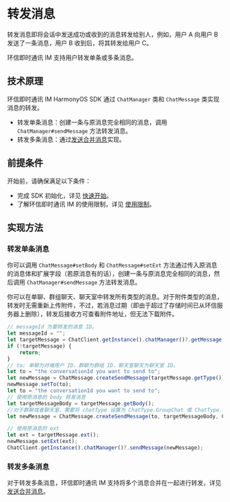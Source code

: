 # 转发消息

转发消息即将会话中发送成功或收到的消息转发给别人，例如，用户 A 向用户 B 发送了一条消息，用户 B 收到后，将其转发给用户 C。

环信即时通讯 IM 支持用户转发单条或多条消息。

## 技术原理

环信即时通讯 IM HarmonyOS SDK 通过 `ChatManager` 类和 `ChatMessage` 类实现消息的转发。

- 转发单条消息：创建一条与原消息完全相同的消息，调用 `ChatManager#sendMessage` 方法转发消息。
- 转发多条消息：通过[发送合并消息](message_send_receive.html#发送和接收合并消息)实现。

## 前提条件

开始前，请确保满足以下条件：

- 完成 SDK 初始化，详见 [快速开始](quickstart.html)。
- 了解环信即时通讯 IM 的使用限制，详见 [使用限制](/product/limitation.html)。

## 实现方法

### 转发单条消息

你可以调用 `ChatMessage#setBody` 和 `ChatMessage#setExt` 方法通过传入原消息的消息体和扩展字段（若原消息有的话），创建一条与原消息完全相同的消息，然后调用 `ChatManager#sendMessage` 方法转发消息。

你可以在单聊、群组聊天、聊天室中转发所有类型的消息。对于附件类型的消息，转发时无需重新上传附件，不过，若消息过期（即由于超过了存储时间已从环信服务器上删除），转发后接收方可查看附件地址，但无法下载附件。

```typescript
// messageId 为要转发的消息 ID。
let messageId = "";
let targetMessage = ChatClient.getInstance().chatManager()?.getMessage(messageId);
if (!targetMessage) {
    return;
}
// to: 单聊为对端用户 ID，群聊为群组 ID，聊天室聊天为聊天室 ID。
let to = "the conversationId you want to send to";
let newMessage = ChatMessage.createSendMessage(targetMessage.getType());
newMessage.setTo(to);
let to = "the conversationId you want to send to";
// 使用原消息的 body 转发消息
let targetMessageBody = targetMessage.getBody();
//对于群聊或者聊天室，需要将 chatType 设置为 ChatType.GroupChat 或 ChatType.ChatRoom。
let newMessage = ChatMessage.createSendMessage(to, targetMessageBody, ChatType.Chat);

// 使用原消息的 ext
let ext = targetMessage.ext();
newMessage.setExt(ext);
ChatClient.getInstance().chatManager()?.sendMessage(newMessage);
```

### 转发多条消息

对于转发多条消息，环信即时通讯 IM 支持将多个消息合并在一起进行转发，详见[发送合并消息](message_send_receive.html#发送和接收合并消息)。